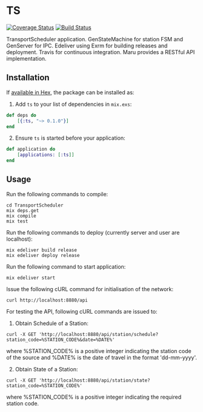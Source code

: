 # TS

[![Coverage Status](https://coveralls.io/repos/github/prasadtalasila/TransportScheduler/badge.svg?branch=master)](https://coveralls.io/github/prasadtalasila/TransportScheduler?branch=master) [![Build Status](https://travis-ci.org/prasadtalasila/TransportScheduler.svg?branch=master)](https://travis-ci.org/prasadtalasila/TransportScheduler)   

TransportScheduler application.
GenStateMachine for station FSM and GenServer for IPC.
Edeliver using Exrm for building releases and deployment.
Travis for continuous integration.
Maru provides a RESTful API implementation.

## Installation

If [available in Hex](https://hex.pm/docs/publish), the package can be installed as:

1. Add `ts` to your list of dependencies in `mix.exs`:

```elixir
def deps do
	[{:ts, "~> 0.1.0"}]
end
```

2. Ensure `ts` is started before your application:

```elixir
def application do
	[applications: [:ts]]
end
```

## Usage

Run the following commands to compile:
```
cd TransportScheduler
mix deps.get
mix compile
mix test
```

Run the following commands to deploy (currently server and user are localhost):   
```
mix edeliver build release
mix edeliver deploy release
```

Run the following command to start application:   
```
mix edeliver start
```

Issue the following cURL command for initialisation of the network:
```
curl http://localhost:8880/api
```

For testing the API, following cURL commands are issued to:

1. Obtain Schedule of a Station:  
```
curl -X GET 'http://localhost:8880/api/station/schedule?station_code=%STATION_CODE%&date=%DATE%'
```  
where %STATION_CODE% is a positive integer indicating the station code of the source and %DATE% is the date of travel in the format 'dd-mm-yyyy'.

2. Obtain State of a Station:  
```
curl -X GET 'http://localhost:8880/api/station/state?station_code=%STATION_CODE%'
```  
where %STATION_CODE% is a positive integer indicating the required station code.
